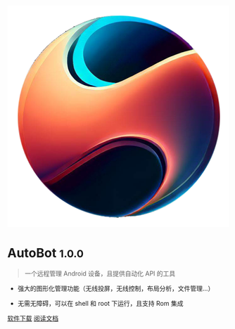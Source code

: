 <!-- _coverpage.md -->

![logo](./media/logo.png ":size=200*200")

# AutoBot <small>1.0.0</small>

> 一个远程管理 Android 设备，且提供自动化 API 的工具

- 强大的图形化管理功能（无线投屏，无线控制，布局分析，文件管理...）

- 无需无障碍，可以在 shell 和 root 下运行，且支持 Rom 集成

[软件下载](./download.md ":target=_blank")
[阅读文档](#index)
